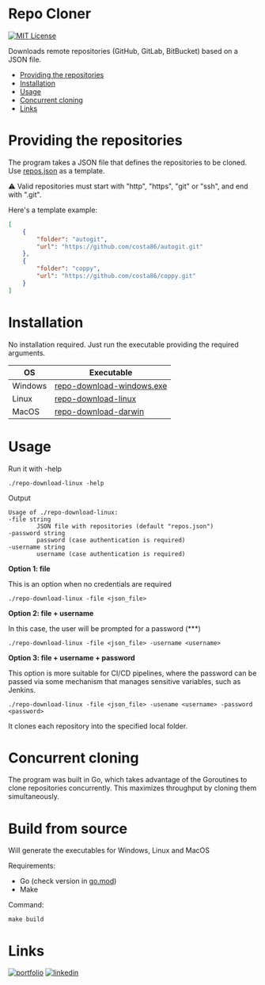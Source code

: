 # Repo Cloner
[![MIT License](https://img.shields.io/badge/License-MIT-green.svg)](https://choosealicense.com/licenses/mit/)

Downloads remote repositories (GitHub, GitLab, BitBucket) based on a JSON file. 

- [Providing the repositories](#providing-the-repositories)
- [Installation](#installation)
- [Usage](#usage)
- [Concurrent cloning](#concurrent-cloning)
- [Links](#links)


# Providing the repositories
The program takes a JSON file that defines the repositories to be cloned. Use [repos.json](repos.json) as a template.

⚠️ Valid repositories must start with "http", "https", "git" or "ssh", and end with ".git".

Here's a template example:

```json
[
    {
        "folder": "autogit",
        "url": "https://github.com/costa86/autogit.git"
    },
    {
        "folder": "coppy",
        "url": "https://github.com/costa86/coppy.git"
    }
]
```

# Installation
No installation required. Just run the executable providing the required arguments.

|OS|Executable|
|--|--|
|Windows|[repo-download-windows.exe](repo-download-windows.exe)|
|Linux|[repo-download-linux](repo-download-linux)|
|MacOS|[repo-download-darwin](repo-download-darwin)|

# Usage

Run it with -help

    ./repo-download-linux -help

Output

    Usage of ./repo-download-linux:
    -file string
            JSON file with repositories (default "repos.json")
    -password string
            password (case authentication is required)
    -username string
            username (case authentication is required)


**Option 1: file**

This is an option when no credentials are required

    ./repo-download-linux -file <json_file>

**Option 2: file + username**

In this case, the user will be prompted for a password (***)

    ./repo-download-linux -file <json_file> -username <username>

**Option 3: file + username + password**

This option is more suitable for CI/CD pipelines, where the password can be passed via some mechanism that manages sensitive variables, such as Jenkins.

    ./repo-download-linux -file <json_file> -usename <username> -password <password>


It clones each repository into the specified local folder.

# Concurrent cloning

The program was built in Go, which takes advantage of the Goroutines to clone repositories concurrently. This maximizes throughput by cloning them simultaneously.

# Build from source
Will generate the executables for Windows, Linux and MacOS

Requirements:

* Go (check version in [go.mod](go.mod))
* Make

Command:

    make build

# Links
[![portfolio](https://img.shields.io/badge/my_portfolio-030?style=for-the-badge&logo=ko-fi&logoColor=yellow)](https://costa86.tech/)
[![linkedin](https://img.shields.io/badge/linkedin-0A66C2?style=for-the-badge&logo=linkedin&logoColor=white)](https://www.linkedin.com/in/costa86/)

